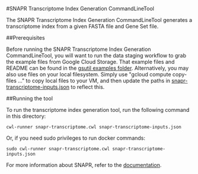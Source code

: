 #SNAPR Transcriptome Index Generation CommandLineTool

The SNAPR Transcriptome Index Generation CommandLineTool generates a transcriptome index from a given FASTA file and Gene Set file.

##Prerequisites

Before running the SNAPR Transcriptome Index Generation CommandLineTool, you will want to run the data staging workflow to grab the example files from Google Cloud Storage.  That example files and README can be found in the [gsutil examples folder](../../gsutil).  Alternatively, you may also use files on your local filesystem.  Simply use "gcloud compute copy-files ..." to copy local files to your VM, and then update the paths in [snapr-transcriptome-inputs.json](./snapr-transcriptome-inputs.json) to reflect this.

##Running the tool

To run the transcriptome index generation tool, run the following command in this directory:

```
cwl-runner snapr-transcriptome.cwl snapr-transcriptome-inputs.json
```

Or, if you need sudo privileges to run docker commands:

```
sudo cwl-runner snapr-transcriptome.cwl snapr-transcriptome-inputs.json
```

For more information about SNAPR, refer to the [documentation](https://price.systemsbiology.org/research/snapr).  


